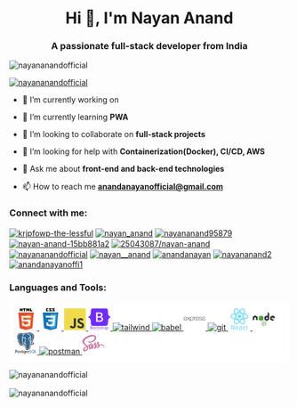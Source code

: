 <h1 align="center">Hi 👋, I'm Nayan Anand</h1>
<h3 align="center">A passionate full-stack developer from India</h3>

<p align="left"> <img src="https://komarev.com/ghpvc/?username=nayananandofficial&label=Profile%20views&color=0e75b6&style=flat" alt="nayananandofficial" /> </p>

<p align="left"> <a href="https://github.com/ryo-ma/github-profile-trophy"><img src="https://github-profile-trophy.vercel.app/?username=nayananandofficial" alt="nayananandofficial" /></a> </p>

- 🔭 I’m currently working on 

- 🌱 I’m currently learning **PWA**

- 👯 I’m looking to collaborate on **full-stack projects**

- 🤝 I’m looking for help with **Containerization(Docker), CI/CD, AWS**

- 💬 Ask me about **front-end and back-end technologies**

- 📫 How to reach me **anandanayanofficial@gmail.com**

<h3 align="left">Connect with me:</h3>
<p align="left">
<a href="https://codepen.io/krjpfowp-the-lessful" target="blank"><img align="center" src="https://raw.githubusercontent.com/rahuldkjain/github-profile-readme-generator/master/src/images/icons/Social/codepen.svg" alt="krjpfowp-the-lessful" height="30" width="40" /></a>
<a href="https://dev.to/nayan_anand" target="blank"><img align="center" src="https://raw.githubusercontent.com/rahuldkjain/github-profile-readme-generator/master/src/images/icons/Social/devto.svg" alt="nayan_anand" height="30" width="40" /></a>
<a href="https://twitter.com/nayananand95879" target="blank"><img align="center" src="https://raw.githubusercontent.com/rahuldkjain/github-profile-readme-generator/master/src/images/icons/Social/twitter.svg" alt="nayananand95879" height="30" width="40" /></a>
<a href="https://linkedin.com/in/nayan-anand-15bb881a2" target="blank"><img align="center" src="https://raw.githubusercontent.com/rahuldkjain/github-profile-readme-generator/master/src/images/icons/Social/linked-in-alt.svg" alt="nayan-anand-15bb881a2" height="30" width="40" /></a>
<a href="https://stackoverflow.com/users/25043087/nayan-anand" target="blank"><img align="center" src="https://raw.githubusercontent.com/rahuldkjain/github-profile-readme-generator/master/src/images/icons/Social/stack-overflow.svg" alt="25043087/nayan-anand" height="30" width="40" /></a>
<a href="https://codesandbox.com/nayananandofficial" target="blank"><img align="center" src="https://raw.githubusercontent.com/rahuldkjain/github-profile-readme-generator/master/src/images/icons/Social/codesandbox.svg" alt="nayananandofficial" height="30" width="40" /></a>
<a href="https://instagram.com/nayan__anand" target="blank"><img align="center" src="https://raw.githubusercontent.com/rahuldkjain/github-profile-readme-generator/master/src/images/icons/Social/instagram.svg" alt="nayan__anand" height="30" width="40" /></a>
<a href="https://dribbble.com/anandanayan" target="blank"><img align="center" src="https://raw.githubusercontent.com/rahuldkjain/github-profile-readme-generator/master/src/images/icons/Social/dribbble.svg" alt="anandanayan" height="30" width="40" /></a>
<a href="https://www.behance.net/nayananand2" target="blank"><img align="center" src="https://raw.githubusercontent.com/rahuldkjain/github-profile-readme-generator/master/src/images/icons/Social/behance.svg" alt="nayananand2" height="30" width="40" /></a>
<a href="https://www.hackerrank.com/anandanayanoffi1" target="blank"><img align="center" src="https://raw.githubusercontent.com/rahuldkjain/github-profile-readme-generator/master/src/images/icons/Social/hackerrank.svg" alt="anandanayanoffi1" height="30" width="40" /></a>
</p>

<h3 align="left">Languages and Tools:</h3>
<p align="left" style="background-color:white; padding:10px"> <a href="https://www.w3.org/html/" target="_blank" rel="noreferrer"> 
<img src="https://raw.githubusercontent.com/devicons/devicon/master/icons/html5/html5-original-wordmark.svg" alt="html5" width="40" height="40"/> </a><a href="https://www.w3schools.com/css/" target="_blank" rel="noreferrer"> <img src="https://raw.githubusercontent.com/devicons/devicon/master/icons/css3/css3-original-wordmark.svg" alt="css3" width="40" height="40"/> </a><a href="https://developer.mozilla.org/en-US/docs/Web/JavaScript" target="_blank" rel="noreferrer"> <img src="https://raw.githubusercontent.com/devicons/devicon/master/icons/javascript/javascript-original.svg" alt="javascript" width="40" height="40"/> </a><a href="https://getbootstrap.com" target="_blank" rel="noreferrer"> <img src="https://raw.githubusercontent.com/devicons/devicon/master/icons/bootstrap/bootstrap-plain-wordmark.svg" alt="bootstrap" width="40" height="40"/> </a><a href="https://tailwindcss.com/" target="_blank" rel="noreferrer"> <img src="https://www.vectorlogo.zone/logos/tailwindcss/tailwindcss-icon.svg" alt="tailwind" width="40" height="40"/> </a><a href="https://babeljs.io/" target="_blank" rel="noreferrer"> <img src="https://www.vectorlogo.zone/logos/babeljs/babeljs-icon.svg" alt="babel" width="40" height="40"/> </a>   <a href="https://expressjs.com" target="_blank" rel="noreferrer"> <img src="https://raw.githubusercontent.com/devicons/devicon/master/icons/express/express-original-wordmark.svg" alt="express" width="40" height="40"/> </a> <a href="https://git-scm.com/" target="_blank" rel="noreferrer"> <img src="https://www.vectorlogo.zone/logos/git-scm/git-scm-icon.svg" alt="git" width="40" height="40"/> </a><a href="https://reactjs.org/" target="_blank" rel="noreferrer"> <img src="https://raw.githubusercontent.com/devicons/devicon/master/icons/react/react-original-wordmark.svg" alt="react" width="40" height="40"/> </a><a href="https://nodejs.org" target="_blank" rel="noreferrer"> <img src="https://raw.githubusercontent.com/devicons/devicon/master/icons/nodejs/nodejs-original-wordmark.svg" alt="nodejs" width="40" height="40"/> </a> <a href="https://www.postgresql.org" target="_blank" rel="noreferrer"> <img src="https://raw.githubusercontent.com/devicons/devicon/master/icons/postgresql/postgresql-original-wordmark.svg" alt="postgresql" width="40" height="40"/> </a> <a href="https://postman.com" target="_blank" rel="noreferrer"> <img src="https://www.vectorlogo.zone/logos/getpostman/getpostman-icon.svg" alt="postman" width="40" height="40"/> </a>  <a href="https://sass-lang.com" target="_blank" rel="noreferrer"> <img src="https://raw.githubusercontent.com/devicons/devicon/master/icons/sass/sass-original.svg" alt="sass" width="40" height="40"/> </a>  </p>

<p><img align="center" src="https://github-readme-stats.vercel.app/api/top-langs?username=nayananandofficial&show_icons=true&locale=en&layout=compact" alt="nayananandofficial" /></p>

<p><img align="center" src="https://github-readme-streak-stats.herokuapp.com/?user=nayananandofficial&" alt="nayananandofficial" /></p>
